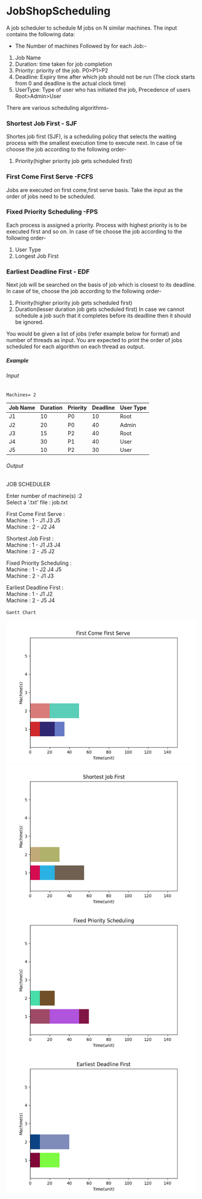 # JobShopScheduling

A job scheduler to schedule M jobs on N similar machines.
The input contains the following data:
- The Number of machines
Followed by for each Job:-
1. Job Name
2. Duration: time taken for job completion
3. Priority: priority of the job. P0>P1>P2
4. Deadline: Expiry time after which job should not be run (The clock starts from 0 and deadline is the actual clock time)
5. UserType: Type of user who has initiated the job, Precedence of users Root>Admin>User

There are various scheduling algorithms-

### Shortest Job First - SJF
Shortes job first (SJF), is a scheduling policy that selects the waiting process with the smallest execution time to execute next.
In case of tie choose the job according to the following order-
1. Priority(higher priority job gets scheduled first)

### First Come First Serve -FCFS
Jobs are executed on first come,first serve basis. Take the input as the order of jobs need to be scheduled.

### Fixed Priority Scheduling -FPS
Each process is assigned a priority. Process with highest priority is to be executed first and so on.
In case of tie choose the job according to the following order-
1. User Type
2. Longest Job First

### Earliest Deadline First - EDF 
Next job will be searched on the basis of job which is closest to its deadline.
In case of tie, choose the job according to the following order-
1. Priority(higher priority job gets scheduled first)
2. Duration(lesser duration job gets scheduled first)
In case we cannot schedule a job  such that it completes before its deadline then it should be ignored.

You would be given a list of jobs (refer example below for format) and number of threads as input. You 
are expected to print the order of jobs scheduled for each algorithm on each thread as output.

##### Example

###### Input
`Machines= 2`

Job Name | Duration | Priority | Deadline | User Type
---------|---------|---------|---------|---------
J1 | 10 | P0 | 10 | Root
J2 | 20 | P0 | 40 | Admin
J3 | 15 | P2 | 40 | Root
J4 | 30 | P1 | 40 | User
J5 | 10 | P2 | 30 | User

###### Output

JOB SCHEDULER

Enter number of machine(s) :2<br />
Select a '.txt' file : job.txt<br />

First Come First Serve :<br />
Machine : 1 - J1 J3 J5<br />
Machine : 2 - J2 J4<br />

Shortest Job First :<br />
Machine : 1 - J1 J3 J4 <br />
Machine : 2 - J5 J2<br />

Fixed Priority Scheduling : <br />
Machine : 1 - J2 J4 J5<br />
Machine : 2 - J1 J3<br />

Earliest Deadline First :<br /> 
Machine : 1 - J1 J2 <br />
Machine : 2 - J5 J4<br />

`Gantt Chart`

![FCFS](https://github.com/neelam4/JobShopScheduling/blob/main/Figure_1.png)
![SJF](https://github.com/neelam4/JobShopScheduling/blob/main/Figure_2.png)
![FPS](https://github.com/neelam4/JobShopScheduling/blob/main/Figure_3.png)
![EDF](https://github.com/neelam4/JobShopScheduling/blob/main/Figure_4.png)

